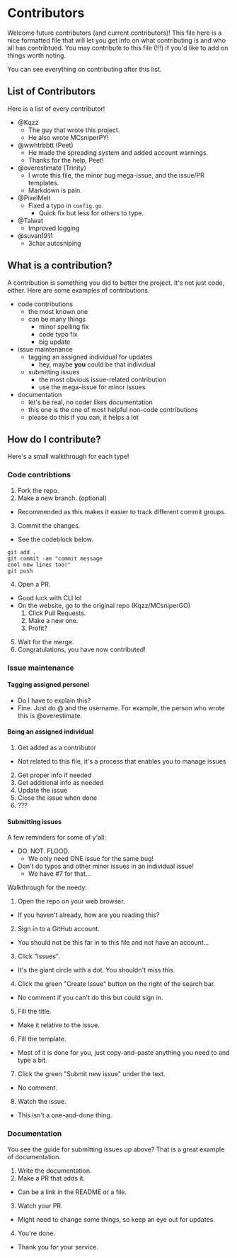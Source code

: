 # Contributors

Welcome future contributors (and current contributors)! This file here is a nice formatted file that will let you get info on
what contributing is and who all has contribtued. You may contribute to this file (!!!) if you'd like to add on things worth noting.

You can see everything on contributing after this list.

## List of Contributors
Here is a list of every contributor!
 - @Kqzz
   - The guy that wrote this project.
   - He also wrote MCsniperPY!
 - @wwhtrbbtt (Peet)
   - He made the spreading system and added account warnings.
   - Thanks for the help, Peet!
 - @overestimate (Trinity)
   - I wrote this file, the minor bug mega-issue, and the issue/PR templates.
   - Markdown is pain.
 - @PixelMelt
   - Fixed a typo in `config.go`.
     - Quick fix but less for others to type.
  - @Talwat
    - Improved logging
  - @suvan1911
    - 3char autosniping

## What is a contribution?

A contribution is something you did to better the project. It's not just code, either. Here are some examples of contributions.

 - code contributions
   - the most known one
   - can be many things
     - minor spelling fix
	 - code typo fix
	 - big update
 - issue maintenance
   - tagging an assigned individual for updates
     - hey, maybe **you** could be that individual
   - submitting issues
     - the most obvious issue-related contribution
	 - use the mega-issue for minor issues
 - documentation
   - let's be real, no coder likes documentation
   - this one is the one of most helpful non-code contributions
   - please do this if you can, it helps a lot

## How do I contribute?
Here's a small walkthrough for each type!

### Code contribtions

 1. Fork the repo.
 2. Make a new branch. (optional)
   - Recommended as this makes it easier to track different commit groups.
 3. Commit the changes.
   - See the codeblock below.
```
git add .
git commit -am "commit message
cool new lines too!"
git push
```
 4. Open a PR.
   - Good luck with CLI lol
   - On the website, go to the original repo (Kqzz/MCsniperGO)
     1. Click Pull Requests.
	 2. Make a new one.
	 3. Profit?
 5. Wait for the merge.
 6. Congratulations, you have now contributed!

### Issue maintenance

#### Tagging assigned personel
 - Do I have to explain this?
 - Fine. Just do @ and the username. For example, the person who wrote this is @overestimate.

#### Being an assigned individual
<!-- TODO: kqzz please make a process for this THANKS - overestimate -->
 1. Get added as a contributor
   - Not related to this file, it's a process that enables you to manage issues
 2. Get proper info if needed
 3. Get additional info as needed
 4. Update the issue
 5. Close the issue when done
 6. ???

#### Submitting issues
A few reminders for some of y'all:
 - DO. NOT. FLOOD.
   - We only need ONE issue for the same bug!
 - Don't do typos and other minor issues in an individual issue! 
   - We have #7 for that...

Walkthrough for the needy:
 1. Open the repo on your web browser.
  - If you haven't already, how are you reading this?
 2. Sign in to a GitHub account.
  - You should not be this far in to this file and not have an account...
 3. Click "Issues".
  - It's the giant circle with a dot. You shouldn't miss this.
 4. Click the green "Create Issue" button on the right of the search bar.
  - No comment if you can't do this but could sign in.
 5. Fill the title.
  - Make it relative to the issue.
 6. Fill the template.
  - Most of it is done for you, just copy-and-paste anything you need to and type a bit.
 7. Click the green "Submit new issue" under the text.
  - No comment.
 8. Watch the issue.
  - This isn't a one-and-done thing.

### Documentation

You see the guide for submitting issues up above? That is a great example of documentation.
 1. Write the documentation.
 2. Make a PR that adds it.
  - Can be a link in the README or a file.
 3. Watch your PR.
  - Might need to change some things, so keep an eye out for updates.
 4. You're done.
  - Thank you for your service.

